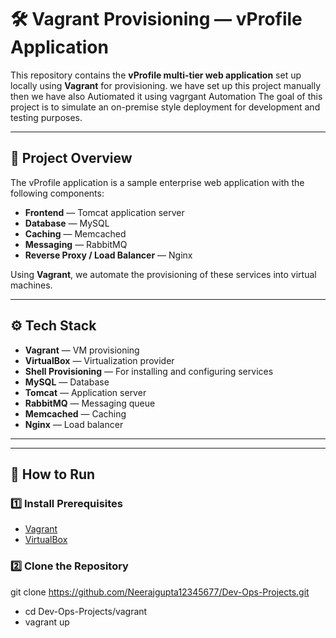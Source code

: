 # 🛠️ Vagrant Provisioning — vProfile Application

This repository contains the **vProfile multi-tier web application** set up locally using **Vagrant** for provisioning. 
we have set up this project manually then we have also Autiomated it using vagrgant Automation 
The goal of this project is to simulate an on-premise style deployment for development and testing purposes.

---

## 📌 Project Overview

The vProfile application is a sample enterprise web application with the following components:

- **Frontend** — Tomcat application server  
- **Database** — MySQL  
- **Caching** — Memcached  
- **Messaging** — RabbitMQ  
- **Reverse Proxy / Load Balancer** — Nginx  

Using **Vagrant**, we automate the provisioning of these services into virtual machines.

---

## ⚙️ Tech Stack

- **Vagrant** — VM provisioning  
- **VirtualBox** — Virtualization provider  
- **Shell Provisioning** — For installing and configuring services  
- **MySQL** — Database  
- **Tomcat** — Application server  
- **RabbitMQ** — Messaging queue  
- **Memcached** — Caching  
- **Nginx** — Load balancer

---


---

## 🚀 How to Run

### 1️⃣ Install Prerequisites
- [Vagrant](https://www.vagrantup.com/downloads)
- [VirtualBox](https://www.virtualbox.org/wiki/Downloads)

### 2️⃣ Clone the Repository

git clone https://github.com/Neerajgupta12345677/Dev-Ops-Projects.git   
- cd Dev-Ops-Projects/vagrant
- vagrant up

